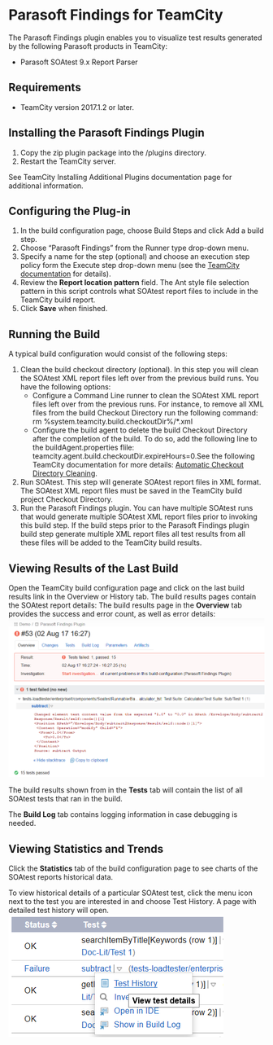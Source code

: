 # Parasoft Findings for TeamCity

The Parasoft Findings plugin enables you to visualize test results generated by the following Parasoft products in TeamCity:
* Parasoft SOAtest 9.x Report Parser

## Requirements

* TeamCity version 2017.1.2 or later.

## Installing the Parasoft Findings Plugin
1. Copy the zip plugin package into the <TeamCity Data Directory>/plugins directory.
2. Restart the TeamCity server.

See TeamCity Installing Additional Plugins documentation page for additional information.

## Configuring the Plug-in

1. In the build configuration page, choose Build Steps and click Add a build step. 
2. Choose “Parasoft Findings” from the Runner type drop-down menu.
3. Specify a name for the step (optional) and choose an execution step policy form the Execute step drop-down menu (see the [TeamCity documentation](https://confluence.jetbrains.com/display/TCD10/Configuring+Build+Steps) for details).
4. Review the **Report location pattern** field. The Ant style file selection pattern in this script controls what SOAtest report files to include in the TeamCity build report.
5. Click **Save** when finished.
 
## Running the Build

A typical build configuration would consist of the following steps:
1. Clean the build checkout directory (optional). In this step you will clean the SOAtest XML report files left over from the previous build runs. You have the following options:
    - Configure a Command Line runner to clean the SOAtest XML report files left over from the previous runs. For instance, to remove all XML files from the build Checkout Directory run the following command: rm %system.teamcity.build.checkoutDir%/*.xml
    - Configure the build agent to delete the build Checkout Directory after the completion of the build. To do so, add the following line to the buildAgent.properties flile: teamcity.agent.build.checkoutDir.expireHours=0.See the following TeamCity documentation for more details: [Automatic Checkout Directory Cleaning](https://confluence.jetbrains.com/display/TCD10/Build+Checkout+Directory#BuildCheckoutDirectory-AutomaticCheckoutDirectoryCleaning).
2. Run SOAtest. This step will generate SOAtest report files in XML format. The SOAtest XML report files must be saved in the TeamCity build project Checkout Directory.
3. Run the Parasoft Findings plugin. You can have multiple SOAtest runs that would generate multiple SOAtest XML report files prior to invoking this build step. If the build steps prior to the Parasoft Findings plugin build step generate multiple XML report files all test results from all these files will be added to the TeamCity build results.

## Viewing Results of the Last Build

Open the TeamCity build configuration page and click on the last build results link in the Overview or History tab. The build results pages contain the SOAtest report details:
The build results page in the **Overview** tab provides the success and error count, as well as error details:
![Report Details](images/reportDetails.png)

The build results shown from in the **Tests** tab will contain the list of all SOAtest tests that ran in the build.

The **Build Log** tab contains logging information in case debugging is needed.


## Viewing Statistics and Trends

Click the **Statistics** tab of the build configuration page to see charts of the SOAtest reports historical data.

To view historical details of a particular SOAtest test, click the menu icon next to the test you are interested in and choose Test History. A page with detailed test history will open.
![View Test History](images/testHistory.png)
